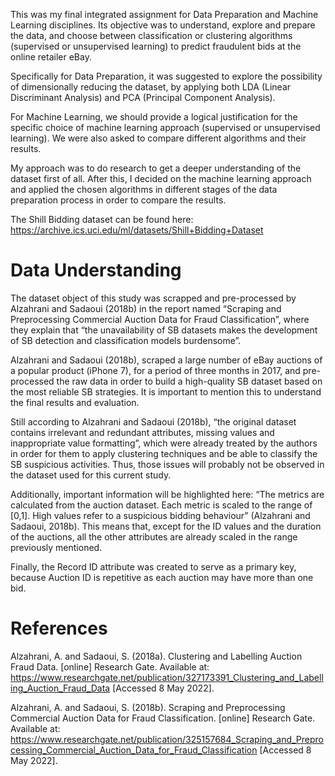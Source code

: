 This was my final integrated assignment for Data Preparation and Machine Learning disciplines. Its objective was to understand, explore and prepare the data, and choose between classification or clustering algorithms (supervised or unsupervised learning) to predict fraudulent bids at the online retailer eBay.

Specifically for Data Preparation, it was suggested to explore the possibility of dimensionally reducing the dataset, by applying both LDA (Linear Discriminant Analysis) and PCA (Principal Component Analysis).

For Machine Learning, we should provide a logical justification for the specific choice of machine learning approach (supervised or unsupervised learning). We were also asked to compare different algorithms and their results.

My approach was to do research to get a deeper understanding of the dataset first of all. After this, I decided on the machine learning approach and applied the chosen algorithms in different stages of the data preparation process in order to compare the results.

The Shill Bidding dataset can be found here:
https://archive.ics.uci.edu/ml/datasets/Shill+Bidding+Dataset

# Data Understanding

The dataset object of this study was scrapped and pre-processed by Alzahrani and Sadaoui (2018b) in the report named “Scraping and Preprocessing Commercial Auction Data for Fraud Classification”, where they explain that “the unavailability of SB datasets makes the development of SB detection and classification models burdensome”.

Alzahrani and Sadaoui (2018b), scraped a large number of eBay auctions of a popular product (iPhone 7), for a period of three months in 2017, and pre-processed the raw data in order to build a high-quality SB dataset based on the most reliable SB strategies. It is important to mention this to understand the final results and evaluation.

Still according to Alzahrani and Sadaoui (2018b), “the original dataset contains irrelevant and redundant attributes, missing values and inappropriate value formatting”, which were already treated by the authors in order for them to apply clustering techniques and be able to classify the SB suspicious activities. Thus, those issues will probably not be observed in the dataset used for this current study.

Additionally, important information will be highlighted here: “The metrics are calculated from the auction dataset. Each metric is scaled to the range of [0,1]. High values refer to a suspicious bidding behaviour” (Alzahrani and Sadaoui, 2018b). This means that, except for the ID values and the duration of the auctions, all the other attributes are already scaled in the range previously mentioned.

Finally, the Record ID attribute was created to serve as a primary key, because Auction ID is repetitive as each auction may have more than one bid.

# References

Alzahrani, A. and Sadaoui, S. (2018a). Clustering and Labelling Auction Fraud Data. [online] Research Gate. Available at: https://www.researchgate.net/publication/327173391_Clustering_and_Labelling_Auction_Fraud_Data [Accessed 8 May 2022].

Alzahrani, A. and Sadaoui, S. (2018b). Scraping and Preprocessing Commercial Auction Data for Fraud Classification. [online] Research Gate. Available at: https://www.researchgate.net/publication/325157684_Scraping_and_Preprocessing_Commercial_Auction_Data_for_Fraud_Classification [Accessed 8 May 2022].
